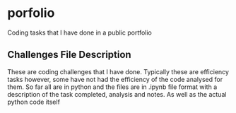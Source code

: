 # porfolio
Coding tasks that I have done in a public portfolio

## Challenges File Description
These are coding challenges that I have done. Typically these are efficiency tasks however, some have not had the efficiency of the code analysed for them.
So far all are in python and the files are in .ipynb file format with a description of the task completed, analysis and notes. As well as the actual python code itself
